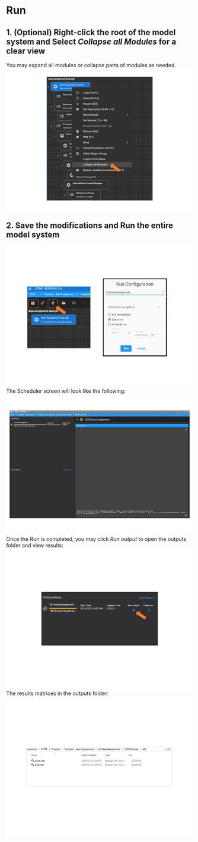 # **Run**

## 1. (Optional) Right-click the root of the model system and Select *Collapse all Modules* for a clear view 
You may expand all modules or collapse parts of modules as needed.<br />
![alt text](images/Slide46.jpg "Collapse all Modules")
<br />
## 2. Save the modifications and Run the entire model system
![alt text](images/Slide47.jpg "Save and Run the model system")
<br />
The Scheduler screen will look like the following:<br />
![alt text](images/Slide48.jpg "Scheduler screen")
<br />
Once the Run is completed, you may click *Run output* to open the outputs folder and view results:<br />
![alt text](images/Slide49.jpg "Open the outputs folder")
<br />
The results matrices in the outputs folder:
![alt text](images/Slide50.jpg "Results matrices")


